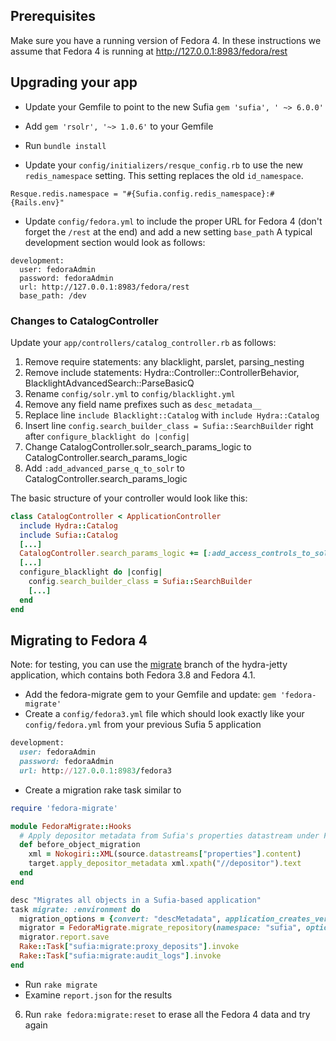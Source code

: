 ## Prerequisites
Make sure you have a running version of Fedora 4. In these instructions we assume that Fedora 4 is running at http://127.0.0.1:8983/fedora/rest

## Upgrading your app
* Update your Gemfile to point to the new Sufia 
`gem 'sufia', ' ~> 6.0.0'`

* Add `gem 'rsolr', '~> 1.0.6'` to your Gemfile

* Run `bundle install`

* Update your `config/initializers/resque_config.rb` to use the new `redis_namespace` setting. This setting replaces the old `id_namespace`. 

```Resque.redis.namespace = "#{Sufia.config.redis_namespace}:#{Rails.env}"```

* Update `config/fedora.yml` to include the proper URL for Fedora 4 (don't forget the `/rest` at the end) and add a new setting `base_path` A typical development section would look as follows:

```
development:
  user: fedoraAdmin
  password: fedoraAdmin
  url: http://127.0.0.1:8983/fedora/rest
  base_path: /dev
```

### Changes to CatalogController

Update your `app/controllers/catalog_controller.rb` as follows: 

1. Remove require statements: any blacklight, parslet, parsing_nesting
1. Remove include statements: Hydra::Controller::ControllerBehavior, BlacklightAdvancedSearch::ParseBasicQ
1. Rename `config/solr.yml` to `config/blacklight.yml`
1. Remove any field name prefixes such as `desc_metadata__`
1. Replace line `include Blacklight::Catalog` with `include Hydra::Catalog`
1. Insert line `config.search_builder_class = Sufia::SearchBuilder` right after `configure_blacklight do |config|`
1. Change CatalogController.solr_search_params_logic to CatalogController.search_params_logic
1. Add `:add_advanced_parse_q_to_solr` to CatalogController.search_params_logic

The basic structure of your controller would look like this: 
``` ruby
class CatalogController < ApplicationController
  include Hydra::Catalog
  include Sufia::Catalog
  [...]
  CatalogController.search_params_logic += [:add_access_controls_to_solr_params, :add_advanced_parse_q_to_solr]
  [...]
  configure_blacklight do |config|
    config.search_builder_class = Sufia::SearchBuilder
    [...]
  end
end
```

## Migrating to Fedora 4
Note: for testing, you can use the [migrate](https://github.com/projecthydra/hydra-jetty/tree/migrate) branch of the hydra-jetty application, which contains both Fedora 3.8 and Fedora 4.1.
* Add the fedora-migrate gem to your Gemfile and update: `gem 'fedora-migrate'`
* Create a `config/fedora3.yml` file which should look exactly like your `config/fedora.yml` from your previous Sufia 5 application
``` ruby
development:
  user: fedoraAdmin
  password: fedoraAdmin
  url: http://127.0.0.1:8983/fedora3
```
* Create a migration rake task similar to
``` ruby
require 'fedora-migrate'

module FedoraMigrate::Hooks
  # Apply depositor metadata from Sufia's properties datastream under Fedora 3
  def before_object_migration
    xml = Nokogiri::XML(source.datastreams["properties"].content)
    target.apply_depositor_metadata xml.xpath("//depositor").text
  end
end

desc "Migrates all objects in a Sufia-based application"
task migrate: :environment do
  migration_options = {convert: "descMetadata", application_creates_versions: true}
  migrator = FedoraMigrate.migrate_repository(namespace: "sufia", options: migration_options )
  migrator.report.save
  Rake::Task["sufia:migrate:proxy_deposits"].invoke
  Rake::Task["sufia:migrate:audit_logs"].invoke
end
```
* Run `rake migrate`
* Examine `report.json` for the results
6. Run `rake fedora:migrate:reset` to erase all the Fedora 4 data and try again

